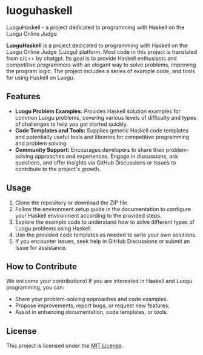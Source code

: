 # luoguhaskell
LuoguHaskell - a project dedicated to programming with Haskell on the Luogu Online Judge

**LuoguHaskell** is a project dedicated to programming with Haskell on the Luogu Online Judge (Luogu) platform. Most code in this project is translated from c/c++ by chatgpt. Its goal is to provide Haskell enthusiasts and competitive programmers with an elegant way to solve problems, improving the program logic. The project includes a series of example code, and tools for using Haskell on Luogu.

## Features

- **Luogu Problem Examples:** Provides Haskell solution examples for common Luogu problems, covering various levels of difficulty and types of challenges to help you get started quickly.
- **Code Templates and Tools:** Supplies generic Haskell code templates and potentially useful tools and libraries for competitive programming and problem solving.
- **Community Support:** Encourages developers to share their problem-solving approaches and experiences. Engage in discussions, ask questions, and offer insights via GitHub Discussions or Issues to contribute to the project's growth.

## Usage

1. Clone the repository or download the ZIP file.
2. Follow the environment setup guide in the documentation to configure your Haskell environment according to the provided steps.
3. Explore the example code to understand how to solve different types of Luogu problems using Haskell.
4. Use the provided code templates as needed to write your own solutions.
5. If you encounter issues, seek help in GitHub Discussions or submit an Issue for assistance.

## How to Contribute

We welcome your contributions! If you are interested in Haskell and Luogu programming, you can:

- Share your problem-solving approaches and code examples.
- Propose improvements, report bugs, or request new features.
- Assist in enhancing documentation, code templates, or tools.

## License

This project is licensed under the [MIT License](LICENSE).
